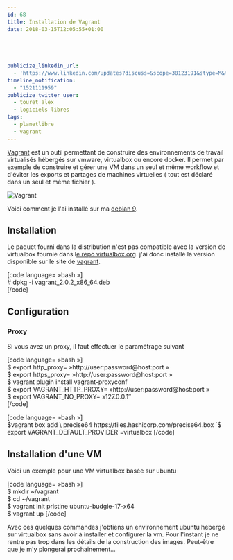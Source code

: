 ```yaml
---
id: 68
title: Installation de Vagrant
date: 2018-03-15T12:05:55+01:00




publicize_linkedin_url:
  - 'https://www.linkedin.com/updates?discuss=&scope=38123191&stype=M&topic=6380005983703355392&type=U&a=aIHA'
timeline_notification:
  - "1521111959"
publicize_twitter_user:
  - touret_alex
  - logiciels libres
tags:
  - planetlibre
  - vagrant
---
```

[Vagrant](http://vagrantup.com/) est un outil permettant de construire des environnements de travail virtualisés hébergés sur vmware, virtualbox ou encore docker. Il permet par exemple de construire et gérer une VM dans un seul et même workflow et d'éviter les exports et partages de machines virtuelles ( tout est déclaré dans un seul et même fichier ).

<img loading="lazy" class="  wp-image-69 alignright" src="/assets/images/2018/03/vagrant.png" alt="Vagrant" width="128" height="156" srcset="/assets/images/2018/03/vagrant.png 999w, /assets/images/2018/03/vagrant-246x300.png 246w, /assets/images/2018/03/vagrant-840x1024.png 840w, /assets/images/2018/03/vagrant-768x936.png 768w" sizes="(max-width: 128px) 100vw, 128px" /> 

Voici comment je l'ai installé sur ma [debian 9](http://blog.touret.info/2018/02/10/ma-configuration-debian-9/).

## Installation

Le paquet fourni dans la distribution n'est pas compatible avec la version de virtualbox fournie dans l[e repo virtualbox.org](https://www.virtualbox.org/wiki/Linux_Downloads). j'ai donc installé la version disponible sur le site de [vagrant](https://www.vagrantup.com/downloads.html).

[code language= »bash »]  
\# dpkg -i vagrant\_2.0.2\_x86_64.deb  
[/code]

## Configuration

### Proxy

Si vous avez un proxy, il faut effectuer le paramétrage suivant

[code language= »bash »]  
$ export http_proxy= »http://user:password@host:port »  
$ export https_proxy= »http://user:password@host:port »  
$ vagrant plugin install vagrant-proxyconf  
$ export VAGRANT\_HTTP\_PROXY= »http://user:password@host:port »  
$ export VAGRANT\_NO\_PROXY= »127.0.0.1&Prime;  
[/code]

[code language= »bash »]  
$vagrant box add \  
precise64 https://files.hashicorp.com/precise64.box  
`$ export VAGRANT_DEFAULT_PROVIDER`=virtualbox [/code]

## Installation d'une VM

Voici un exemple pour une VM virtualbox basée sur ubuntu

[code language= »bash »]  
$ mkdir ~/vagrant  
$ cd ~/vagrant  
$ vagrant init pristine ubuntu-budgie-17-x64  
$ vagrant up [/code]

Avec ces quelques commandes j'obtiens un environnement ubuntu hébergé sur virtualbox sans avoir à installer et configurer la vm. Pour l'instant je ne rentre pas trop dans les détails de la construction des images. Peut-être que je m'y plongerai prochainement&#8230;